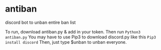 # antiban
discord bot to unban entire ban list

To run, download antiban.py & add in your token. 
Then run `Python3 antiban.py` You may have to use Pip3 to download discord.py like this `Pip3 install discord` 
Then, just type $unban to unban everyone.

